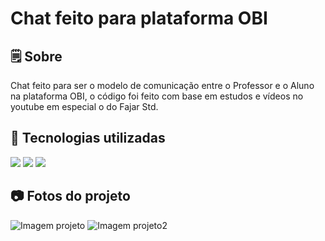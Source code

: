 <h1>Chat feito para plataforma OBI</h1>

<h2>🗒️ Sobre</h2>
<p>Chat feito para ser o modelo de comunicação entre o Professor e o Aluno na plataforma OBI, o código foi feito com base em estudos e vídeos no youtube em especial o do Fajar Std.</p>

<h2>🚀 Tecnologias utilizadas</h2>
<div>
  <img src="https://img.shields.io/badge/HTML-239120?style=for-the-badge&logo=html5&logoColor=white">
  <img src="https://img.shields.io/badge/CSS-239120?&style=for-the-badge&logo=css3&logoColor=white">
  <img src="https://img.shields.io/badge/JavaScript-F7DF1E?style=for-the-badge&logo=javascript&logoColor=black">
</div>

<h2>📷 Fotos do projeto</h2>
<div>
  <img src="https://i.imgur.com/bkYdZKg.png" alt="Imagem projeto">
  <img src="https://i.imgur.com/P7rD1v4.png" alt="Imagem projeto2">
</div>
